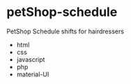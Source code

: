 # petShop-schedule

PetShop Schedule shifts for hairdressers

- html
- css
- javascript
- php
- material-UI
